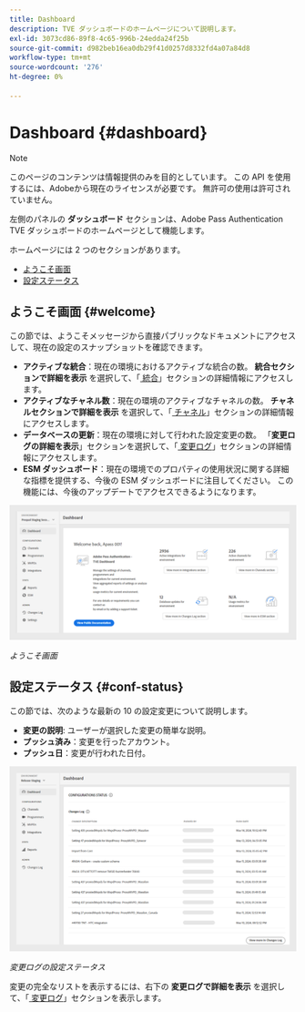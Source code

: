 ```yaml
---
title: Dashboard
description: TVE ダッシュボードのホームページについて説明します。
exl-id: 3073cd86-89f8-4c65-996b-24edda24f25b
source-git-commit: d982beb16ea0db29f41d0257d8332fd4a07a84d8
workflow-type: tm+mt
source-wordcount: '276'
ht-degree: 0%

---
```


# Dashboard {#dashboard}

>[!NOTE]
>
>このページのコンテンツは情報提供のみを目的としています。 この API を使用するには、Adobeから現在のライセンスが必要です。 無許可の使用は許可されていません。

左側のパネルの **ダッシュボード** セクションは、Adobe Pass Authentication TVE ダッシュボードのホームページとして機能します。

ホームページには 2 つのセクションがあります。

* [ようこそ画面](#welcome-screen)
* [設定ステータス](#configuration-status)

## ようこそ画面 {#welcome}

この節では、ようこそメッセージから直接パブリックなドキュメントにアクセスして、現在の設定のスナップショットを確認できます。

* **アクティブな統合**：現在の環境におけるアクティブな統合の数。 **統合セクションで詳細を表示** を選択して、「[&#x200B; 統合 &#x200B;](tve-dashboard-integrations.md)」セクションの詳細情報にアクセスします。
* **アクティブなチャネル数**：現在の環境のアクティブなチャネルの数。 **チャネルセクションで詳細を表示** を選択して、「[&#x200B; チャネル &#x200B;](tve-dashboard-channels.md)」セクションの詳細情報にアクセスします。
* **データベースの更新**：現在の環境に対して行われた設定変更の数。 「**変更ログの詳細を表示**」セクションを選択して、「[&#x200B; 変更ログ &#x200B;](tve-dashboard-changes-log.md)」セクションの詳細情報にアクセスします。
* **ESM ダッシュボード**：現在の環境でのプロパティの使用状況に関する詳細な指標を提供する、今後の ESM ダッシュボードに注目してください。 この機能には、今後のアップデートでアクセスできるようになります。

![&#x200B; ようこそ画面 &#x200B;](../assets/tve-dashboard/new-tve-dashboard/dashboard/dashboard-welcome-panel-view.png)

*ようこそ画面*

## 設定ステータス {#conf-status}

この節では、次のような最新の 10 の設定変更について説明します。

* **変更の説明**: ユーザーが選択した変更の簡単な説明。
* **プッシュ済み**：変更を行ったアカウント。
* **プッシュ日**：変更が行われた日付。

![&#x200B; 変更ログの設定ステータス &#x200B;](../assets/tve-dashboard/new-tve-dashboard/dashboard/dashboard-configuration-status-panel-view.png)

*変更ログの設定ステータス*

変更の完全なリストを表示するには、右下の **変更ログで詳細を表示** を選択して、「[&#x200B; 変更ログ &#x200B;](tve-dashboard-changes-log.md)」セクションを表示します。
